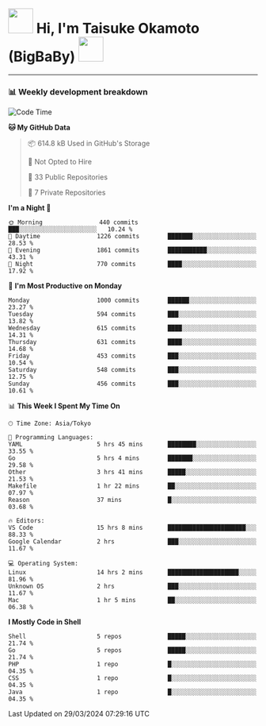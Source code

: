 <!-- Title -->
<h1>
    <img src="https://media.tenor.com/TlyRveJkgo4AAAAi/cloud-cloud-strife.gif" width="50"/> 
    Hi, I'm Taisuke Okamoto (BigBaBy) 
    <img src="https://media.tenor.com/TlyRveJkgo4AAAAi/cloud-cloud-strife.gif" width="50"/>
</h1>

---

<h3> 📊 Weekly development breakdown </h3>
<!-- waka-readme-stats -->

<!--START_SECTION:waka-->
![Code Time](http://img.shields.io/badge/Code%20Time-1%2C721%20hrs%2014%20mins-blue)

**🐱 My GitHub Data** 

> 📦 614.8 kB Used in GitHub's Storage 
 > 
> 🚫 Not Opted to Hire
 > 
> 📜 33 Public Repositories 
 > 
> 🔑 7 Private Repositories 
 > 
**I'm a Night 🦉** 

```text
🌞 Morning                440 commits         ███░░░░░░░░░░░░░░░░░░░░░░   10.24 % 
🌆 Daytime                1226 commits        ███████░░░░░░░░░░░░░░░░░░   28.53 % 
🌃 Evening                1861 commits        ███████████░░░░░░░░░░░░░░   43.31 % 
🌙 Night                  770 commits         ████░░░░░░░░░░░░░░░░░░░░░   17.92 % 
```
📅 **I'm Most Productive on Monday** 

```text
Monday                   1000 commits        ██████░░░░░░░░░░░░░░░░░░░   23.27 % 
Tuesday                  594 commits         ███░░░░░░░░░░░░░░░░░░░░░░   13.82 % 
Wednesday                615 commits         ████░░░░░░░░░░░░░░░░░░░░░   14.31 % 
Thursday                 631 commits         ████░░░░░░░░░░░░░░░░░░░░░   14.68 % 
Friday                   453 commits         ███░░░░░░░░░░░░░░░░░░░░░░   10.54 % 
Saturday                 548 commits         ███░░░░░░░░░░░░░░░░░░░░░░   12.75 % 
Sunday                   456 commits         ███░░░░░░░░░░░░░░░░░░░░░░   10.61 % 
```


📊 **This Week I Spent My Time On** 

```text
🕑︎ Time Zone: Asia/Tokyo

💬 Programming Languages: 
YAML                     5 hrs 45 mins       ████████░░░░░░░░░░░░░░░░░   33.55 % 
Go                       5 hrs 4 mins        ███████░░░░░░░░░░░░░░░░░░   29.58 % 
Other                    3 hrs 41 mins       █████░░░░░░░░░░░░░░░░░░░░   21.53 % 
Makefile                 1 hr 22 mins        ██░░░░░░░░░░░░░░░░░░░░░░░   07.97 % 
Reason                   37 mins             █░░░░░░░░░░░░░░░░░░░░░░░░   03.68 % 

🔥 Editors: 
VS Code                  15 hrs 8 mins       ██████████████████████░░░   88.33 % 
Google Calendar          2 hrs               ███░░░░░░░░░░░░░░░░░░░░░░   11.67 % 

💻 Operating System: 
Linux                    14 hrs 2 mins       ████████████████████░░░░░   81.96 % 
Unknown OS               2 hrs               ███░░░░░░░░░░░░░░░░░░░░░░   11.67 % 
Mac                      1 hr 5 mins         ██░░░░░░░░░░░░░░░░░░░░░░░   06.38 % 
```

**I Mostly Code in Shell** 

```text
Shell                    5 repos             █████░░░░░░░░░░░░░░░░░░░░   21.74 % 
Go                       5 repos             █████░░░░░░░░░░░░░░░░░░░░   21.74 % 
PHP                      1 repo              █░░░░░░░░░░░░░░░░░░░░░░░░   04.35 % 
CSS                      1 repo              █░░░░░░░░░░░░░░░░░░░░░░░░   04.35 % 
Java                     1 repo              █░░░░░░░░░░░░░░░░░░░░░░░░   04.35 % 
```




 Last Updated on 29/03/2024 07:29:16 UTC
<!--END_SECTION:waka-->
